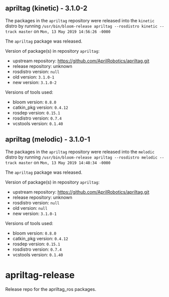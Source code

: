 ## apriltag (kinetic) - 3.1.0-2

The packages in the `apriltag` repository were released into the `kinetic` distro by running `/usr/bin/bloom-release apriltag --rosdistro kinetic --track master` on `Mon, 13 May 2019 14:56:26 -0000`

The `apriltag` package was released.

Version of package(s) in repository `apriltag`:

- upstream repository: https://github.com/AprilRobotics/apriltag.git
- release repository: unknown
- rosdistro version: `null`
- old version: `3.1.0-1`
- new version: `3.1.0-2`

Versions of tools used:

- bloom version: `0.8.0`
- catkin_pkg version: `0.4.12`
- rosdep version: `0.15.1`
- rosdistro version: `0.7.4`
- vcstools version: `0.1.40`


## apriltag (melodic) - 3.1.0-1

The packages in the `apriltag` repository were released into the `melodic` distro by running `/usr/bin/bloom-release apriltag --rosdistro melodic --track master` on `Mon, 13 May 2019 14:48:34 -0000`

The `apriltag` package was released.

Version of package(s) in repository `apriltag`:

- upstream repository: https://github.com/AprilRobotics/apriltag.git
- release repository: unknown
- rosdistro version: `null`
- old version: `null`
- new version: `3.1.0-1`

Versions of tools used:

- bloom version: `0.8.0`
- catkin_pkg version: `0.4.12`
- rosdep version: `0.15.1`
- rosdistro version: `0.7.4`
- vcstools version: `0.1.40`


# apriltag-release
Release repo for the apriltag_ros packages.
